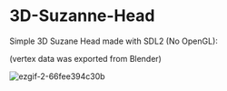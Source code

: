 # 3D-Suzanne-Head
Simple 3D Suzane Head made with SDL2 (No OpenGL):

(vertex data was exported from Blender)

![ezgif-2-66fee394c30b](https://user-images.githubusercontent.com/34322384/51792276-fd002680-2195-11e9-89c6-a3e1abbea6ca.gif)
